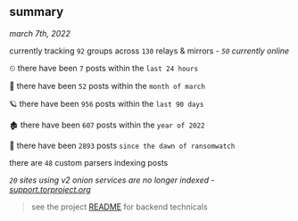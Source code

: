 
## summary
_march 7th, 2022_

currently tracking `92` groups across `130` relays & mirrors - _`50` currently online_

⏲ there have been `7` posts within the `last 24 hours`

🦈 there have been `52` posts within the `month of march`

🪐 there have been `956` posts within the `last 90 days`

🏚 there have been `607` posts within the `year of 2022`

🦕 there have been `2893` posts `since the dawn of ransomwatch`

there are `48` custom parsers indexing posts

_`20` sites using v2 onion services are no longer indexed - [support.torproject.org](https://support.torproject.org/onionservices/v2-deprecation/)_

> see the project [README](https://github.com/thetanz/ransomwatch#ransomwatch--) for backend technicals
